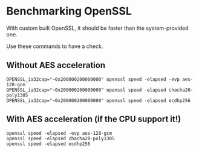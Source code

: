 # Benchmarking OpenSSL

With custom built OpenSSL, it should be faster than the system-provided one.

Use these commands to have a check.

## Without AES acceleration

```
OPENSSL_ia32cap="~0x200000200000000" openssl speed -elapsed -evp aes-128-gcm
OPENSSL_ia32cap="~0x200000200000000" openssl speed -elapsed chacha20-poly1305
OPENSSL_ia32cap="~0x200000200000000" openssl speed -elapsed ecdhp256
```

## With AES acceleration (if the CPU support it!)

```
openssl speed -elapsed -evp aes-128-gcm
openssl speed -elapsed chacha20-poly1305
openssl speed -elapsed ecdhp256
```
